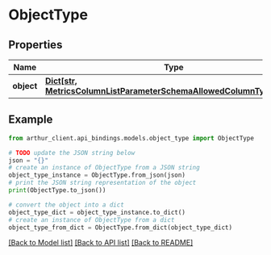 # ObjectType


## Properties

Name | Type | Description | Notes
------------ | ------------- | ------------- | -------------
**object** | [**Dict[str, MetricsColumnListParameterSchemaAllowedColumnTypesInner]**](MetricsColumnListParameterSchemaAllowedColumnTypesInner.md) |  | 

## Example

```python
from arthur_client.api_bindings.models.object_type import ObjectType

# TODO update the JSON string below
json = "{}"
# create an instance of ObjectType from a JSON string
object_type_instance = ObjectType.from_json(json)
# print the JSON string representation of the object
print(ObjectType.to_json())

# convert the object into a dict
object_type_dict = object_type_instance.to_dict()
# create an instance of ObjectType from a dict
object_type_from_dict = ObjectType.from_dict(object_type_dict)
```
[[Back to Model list]](../README.md#documentation-for-models) [[Back to API list]](../README.md#documentation-for-api-endpoints) [[Back to README]](../README.md)


